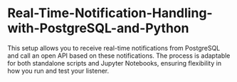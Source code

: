 # Real-Time-Notification-Handling-with-PostgreSQL-and-Python
This setup allows you to receive real-time notifications from PostgreSQL and call an open API based on these notifications. The process is adaptable for both standalone scripts and Jupyter Notebooks, ensuring flexibility in how you run and test your listener.
